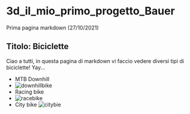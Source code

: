 # 3d_il_mio_primo_progetto_Bauer
Prima pagina markdown (27/10/2021)
## Titolo: Biciclette
Ciao a tutti, in questa pagina di markdown vi faccio vedere diversi tipi di biciclette! Yay...
* MTB Downhill
* ![downhillbike](https://user-images.githubusercontent.com/92849422/139023273-e419fb5c-5352-463b-865d-39b76e4160ef.jpg)
* Racing bike
* ![racebike](https://user-images.githubusercontent.com/92849422/139023319-315ac9c7-bc9b-44cd-af97-0efc8660683d.jpg)
* City bike
![citybie](https://user-images.githubusercontent.com/92849422/139023339-6b1fef7b-b1fb-4a07-9e73-29b09977df7f.jpg)
